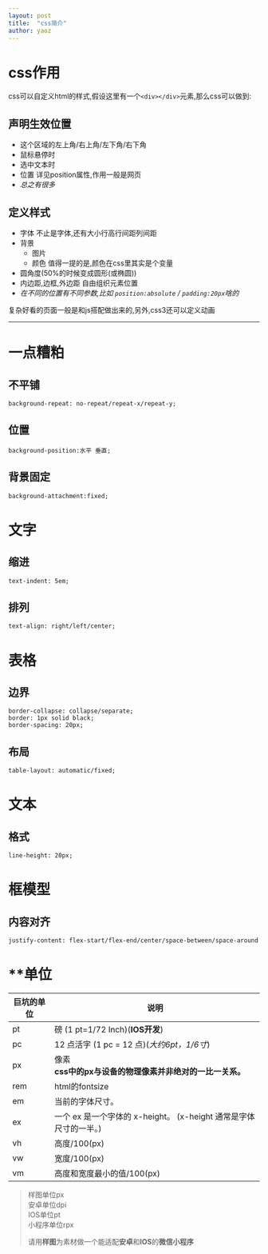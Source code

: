 ```yaml
---
layout: post
title:  "css简介"
author: yaoz
---
```


# css作用
css可以自定义html的样式,假设这里有一个`<div></div>`元素,那么css可以做到:

## 声明生效位置

* 这个区域的左上角/右上角/左下角/右下角
* 鼠标悬停时
* 选中文本时
* 位置
  详见position属性,作用一般是网页
* _总之有很多_

## 定义样式

* 字体
  不止是字体,还有大小行高行间距列间距
* 背景
  * 图片
  * 颜色
    值得一提的是,颜色在css里其实是个变量
* 圆角度(50%的时候变成圆形(或椭圆))
* 内边距,边框,外边距
  自由组织元素位置
* _在不同的位置有不同参数,比如 `position:absolute` / `padding:20px`啥的_

复杂好看的页面一般是和js搭配做出来的,另外,css3还可以定义动画

---

# 一点糟粕

## 不平铺
```
background-repeat: no-repeat/repeat-x/repeat-y;
```
## 位置
```
background-position:水平 垂直;
```
## 背景固定
```
background-attachment:fixed;
```
# 文字
## 缩进
```
text-indent: 5em;
```
## 排列
```
text-align: right/left/center;
```
# 表格
## 边界
```
border-collapse: collapse/separate;
border: 1px solid black;
border-spacing: 20px;
```
## 布局
```
table-layout: automatic/fixed;
```
# 文本
## 格式
```
line-height: 20px;
```

# 框模型
## 内容对齐
```
justify-content: flex-start/flex-end/center/space-between/space-around

```

# **单位

巨坑的单位 | 说明
---|---
pt | 磅 (1 pt=1/72 Inch)(**IOS开发**)
pc | 12 点活字 (1 pc = 12 点)(*大约6pt，1/6寸*)
px | 像素<br/>**css中的px与设备的物理像素并非绝对的一比一关系。**
rem | html的fontsize
em | 当前的字体尺寸。
ex | 一个 ex 是一个字体的 x-height。 (x-height 通常是字体尺寸的一半。)
vh | 高度/100(px)
vw | 宽度/100(px)
vm | 高度和宽度最小的值/100(px)

> 样图单位px  
> 安卓单位dpi  
> IOS单位pt  
> 小程序单位rpx
> 
> 请用**样图**为素材做一个能适配**安卓**和**IOS**的**微信小程序**